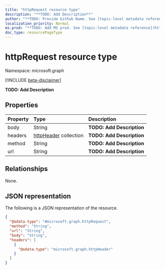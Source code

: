 ```yaml
---
title: "httpRequest resource type"
description: "**TODO: Add Description**"
author: "**TODO: Provide Github Name. See [topic-level metadata reference](https://msgo.azurewebsites.net/add/document/guidelines/metadata.html#topic-level-metadata)**"
localization_priority: Normal
ms.prod: "**TODO: Add MS prod. See [topic-level metadata reference](https://msgo.azurewebsites.net/add/document/guidelines/metadata.html#topic-level-metadata)**"
doc_type: resourcePageType
---
```


# httpRequest resource type

Namespace: microsoft.graph

[!INCLUDE [beta-disclaimer](../../includes/beta-disclaimer.md)]

**TODO: Add Description**

## Properties
|Property|Type|Description|
|:---|:---|:---|
|body|String|**TODO: Add Description**|
|headers|[httpHeader](../resources/httpheader.md) collection|**TODO: Add Description**|
|method|String|**TODO: Add Description**|
|url|String|**TODO: Add Description**|

## Relationships
None.

## JSON representation
The following is a JSON representation of the resource.
<!-- {
  "blockType": "resource",
  "@odata.type": "microsoft.graph.httpRequest"
}
-->
``` json
{
  "@odata.type": "#microsoft.graph.httpRequest",
  "method": "String",
  "url": "String",
  "body": "String",
  "headers": [
    {
      "@odata.type": "microsoft.graph.httpHeader"
    }
  ]
}
```

